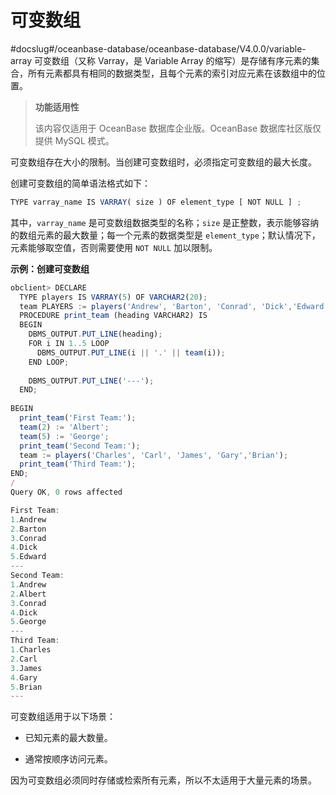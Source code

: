 可变数组 
=========================
#docslug#/oceanbase-database/oceanbase-database/V4.0.0/variable-array
可变数组（又称 Varray，是 Variable Array 的缩写）是存储有序元素的集合，所有元素都具有相同的数据类型，且每个元素的索引对应元素在该数组中的位置。

>**功能适用性**
>
>该内容仅适用于 OceanBase 数据库企业版。OceanBase 数据库社区版仅提供 MySQL 模式。

可变数组存在大小的限制。当创建可变数组时，必须指定可变数组的最大长度。

创建可变数组的简单语法格式如下：

```javascript
TYPE varray_name IS VARRAY( size ) OF element_type [ NOT NULL ] ;
```



其中，`varray_name` 是可变数组数据类型的名称；`size` 是正整数，表示能够容纳的数组元素的最大数量；每一个元素的数据类型是 `element_type`；默认情况下，元素能够取空值，否则需要使用 `NOT NULL` 加以限制。

**示例：创建可变数组** 

```javascript
obclient> DECLARE
  TYPE players IS VARRAY(5) OF VARCHAR2(20);   
  team PLAYERS := players('Andrew', 'Barton', 'Conrad', 'Dick','Edward');
  PROCEDURE print_team (heading VARCHAR2) IS
  BEGIN
    DBMS_OUTPUT.PUT_LINE(heading);
    FOR i IN 1..5 LOOP
      DBMS_OUTPUT.PUT_LINE(i || '.' || team(i));
    END LOOP;
  
    DBMS_OUTPUT.PUT_LINE('---'); 
  END;
  
BEGIN 
  print_team('First Team:');
  team(2) := 'Albert'; 
  team(5) := 'George';
  print_team('Second Team:');
  team := players('Charles', 'Carl', 'James', 'Gary','Brian');
  print_team('Third Team:');
END;
/
Query OK, 0 rows affected 

First Team:
1.Andrew
2.Barton
3.Conrad
4.Dick
5.Edward
---
Second Team:
1.Andrew
2.Albert
3.Conrad
4.Dick
5.George
---
Third Team:
1.Charles
2.Carl
3.James
4.Gary
5.Brian
---
```



可变数组适用于以下场景：

* 已知元素的最大数量。

  

* 通常按顺序访问元素。

  




因为可变数组必须同时存储或检索所有元素，所以不太适用于大量元素的场景。
